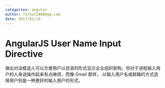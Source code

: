 ```yaml
---
categories: angular
author: forhot2000@qq.com
date: 2017/01/18
---
```


# AngularJS User Name Input Directive

弹出对话框选人可以方便用户以目录的形式显示企业组织架构，但对于进程输入用户的人来说操作起来有点麻烦，而像 Gmail 那样，
以输入用户名或邮箱的方式选择用户则是一种更好的输入用户的形式。
